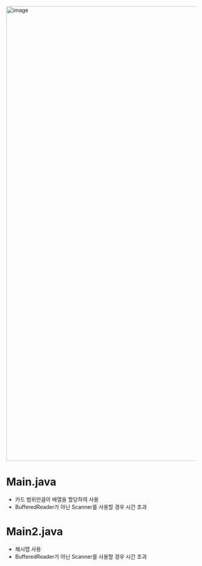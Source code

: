 <img width="1208" alt="image" src="https://user-images.githubusercontent.com/48542327/91415854-8fdcd780-e889-11ea-907c-d825b4eda224.png">


# Main.java
* 카드 범위만큼의 배열을 할당하여 사용
* BufferedReader가 아닌 Scanner를 사용할 경우 시간 초과
# Main2.java
* 해시맵 사용
* BufferedReader가 아닌 Scanner를 사용할 경우 시간 초과


